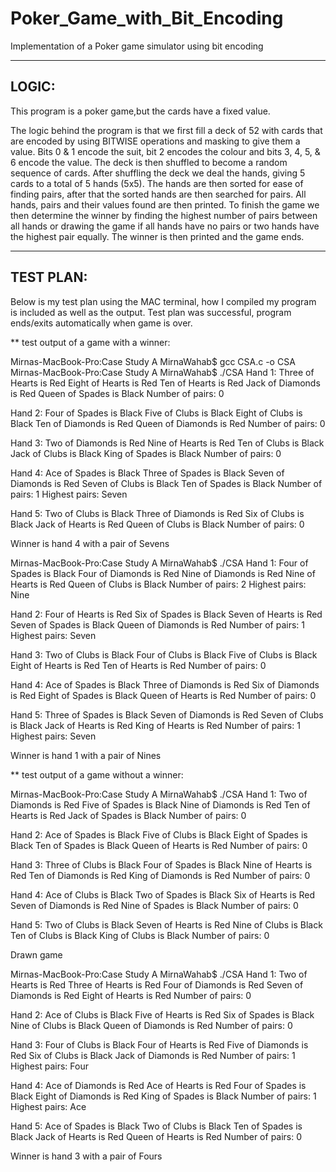 # Poker_Game_with_Bit_Encoding
Implementation of a Poker game simulator using bit encoding 


-------------------------------------------------------------------------
LOGIC:
-------------------------------------------------------------------------

This program is a poker game,but the cards have a fixed value.

The logic behind the program is that we first fill a deck of 52 with cards that are encoded by using BITWISE operations and masking to give them a value. Bits 0 & 1 encode the suit, bit 2 encodes the colour and bits 3, 4, 5, & 6 encode the value. The deck is then shuffled to become a random sequence of cards. After shuffling the deck we deal the hands, giving 5 cards to a total of 5 hands (5x5). The hands are then sorted for ease of finding pairs, after that the sorted hands are then searched for pairs. All hands, pairs and their values found are then printed. 
To finish the game we then determine the winner by finding the highest number of pairs between all hands or drawing the game if all hands have no pairs or two hands have the highest pair equally. The winner is then printed and the game ends.


-------------------------------------------------------------------------
TEST PLAN:
-------------------------------------------------------------------------

Below is my test plan using the MAC terminal, how I compiled my program is included as well as the output.
Test plan was successful, program ends/exits automatically when game is over.

** test output of a game with a winner:

Mirnas-MacBook-Pro:Case Study A MirnaWahab$ gcc CSA.c -o CSA
Mirnas-MacBook-Pro:Case Study A MirnaWahab$ ./CSA
Hand 1:	Three of Hearts is Red
	Eight of Hearts is Red
	Ten of Hearts is Red
	Jack of Diamonds is Red
	Queen of Spades is Black
Number of pairs: 0

Hand 2:	Four of Spades is Black
	Five of Clubs is Black
	Eight of Clubs is Black
	Ten of Diamonds is Red
	Queen of Diamonds is Red
Number of pairs: 0

Hand 3:	Two of Diamonds is Red
	Nine of Hearts is Red
	Ten of Clubs is Black
	Jack of Clubs is Black
	King of Spades is Black
Number of pairs: 0

Hand 4:	Ace of Spades is Black
	Three of Spades is Black
	Seven of Diamonds is Red
	Seven of Clubs is Black
	Ten of Spades is Black
Number of pairs: 1
Highest pairs: Seven

Hand 5:	Two of Clubs is Black
	Three of Diamonds is Red
	Six of Clubs is Black
	Jack of Hearts is Red
	Queen of Clubs is Black
Number of pairs: 0

Winner is hand 4 with a pair of Sevens

Mirnas-MacBook-Pro:Case Study A MirnaWahab$ ./CSA
Hand 1:	Four of Spades is Black
	Four of Diamonds is Red
	Nine of Diamonds is Red
	Nine of Hearts is Red
	Queen of Clubs is Black
Number of pairs: 2
Highest pairs: Nine

Hand 2:	Four of Hearts is Red
	Six of Spades is Black
	Seven of Hearts is Red
	Seven of Spades is Black
	Queen of Diamonds is Red
Number of pairs: 1
Highest pairs: Seven

Hand 3:	Two of Clubs is Black
	Four of Clubs is Black
	Five of Clubs is Black
	Eight of Hearts is Red
	Ten of Hearts is Red
Number of pairs: 0

Hand 4:	Ace of Spades is Black
	Three of Diamonds is Red
	Six of Diamonds is Red
	Eight of Spades is Black
	Queen of Hearts is Red
Number of pairs: 0

Hand 5:	Three of Spades is Black
	Seven of Diamonds is Red
	Seven of Clubs is Black
	Jack of Hearts is Red
	King of Hearts is Red
Number of pairs: 1
Highest pairs: Seven

Winner is hand 1 with a pair of Nines



** test output of a game without a winner:

Mirnas-MacBook-Pro:Case Study A MirnaWahab$ ./CSA
Hand 1:	Two of Diamonds is Red
	Five of Spades is Black
	Nine of Diamonds is Red
	Ten of Hearts is Red
	Jack of Spades is Black
Number of pairs: 0

Hand 2:	Ace of Spades is Black
	Five of Clubs is Black
	Eight of Spades is Black
	Ten of Spades is Black
	Queen of Hearts is Red
Number of pairs: 0

Hand 3:	Three of Clubs is Black
	Four of Spades is Black
	Nine of Hearts is Red
	Ten of Diamonds is Red
	King of Diamonds is Red
Number of pairs: 0

Hand 4:	Ace of Clubs is Black
	Two of Spades is Black
	Six of Hearts is Red
	Seven of Diamonds is Red
	Nine of Spades is Black
Number of pairs: 0

Hand 5:	Two of Clubs is Black
	Seven of Hearts is Red
	Nine of Clubs is Black
	Ten of Clubs is Black
	King of Clubs is Black
Number of pairs: 0

Drawn game

Mirnas-MacBook-Pro:Case Study A MirnaWahab$ ./CSA
Hand 1:	Two of Hearts is Red
	Three of Hearts is Red
	Four of Diamonds is Red
	Seven of Diamonds is Red
	Eight of Hearts is Red
Number of pairs: 0

Hand 2:	Ace of Clubs is Black
	Five of Hearts is Red
	Six of Spades is Black
	Nine of Clubs is Black
	Queen of Diamonds is Red
Number of pairs: 0

Hand 3:	Four of Clubs is Black
	Four of Hearts is Red
	Five of Diamonds is Red
	Six of Clubs is Black
	Jack of Diamonds is Red
Number of pairs: 1
Highest pairs: Four

Hand 4:	Ace of Diamonds is Red
	Ace of Hearts is Red
	Four of Spades is Black
	Eight of Diamonds is Red
	King of Spades is Black
Number of pairs: 1
Highest pairs: Ace

Hand 5:	Ace of Spades is Black
	Two of Clubs is Black
	Ten of Spades is Black
	Jack of Hearts is Red
	Queen of Hearts is Red
Number of pairs: 0

Winner is hand 3 with a pair of Fours


